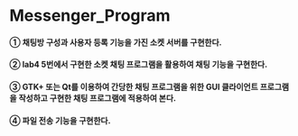 # Messenger_Program

#### ① 채팅방 구성과 사용자 등록 기능을 가진 소켓 서버를 구현한다.

#### ② lab4 5번에서 구현한 소켓 채팅 프로그램을 활용하여 채팅 기능을 구현한다.

#### ③ GTK+ 또는 Qt를 이용하여 간당한 채팅 프로그램을 위한 GUI 클라이언트 프로그램을 작성하고 구현한 채팅 프로그램에 적용하여 본다.

#### ④ 파일 전송 기능을 구현한다.
